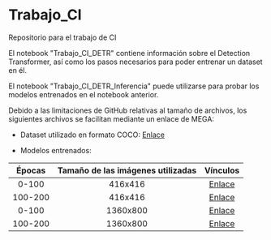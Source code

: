 # Trabajo_CI
Repositorio para el trabajo de CI

El notebook "Trabajo_CI_DETR" contiene información sobre el Detection Transformer, así como los pasos necesarios para poder entrenar un dataset en él.

El notebook "Trabajo_CI_DETR_Inferencia" puede utilizarse para probar los modelos entrenados en el notebook anterior.

Debido a las limitaciones de GitHub relativas al tamaño de archivos, los siguientes archivos se facilitan mediante un enlace de MEGA:

*  Dataset utilizado en formato COCO: [Enlace](https://mega.nz/file/soIXjQyb#DpztRye0Dx8KeF-b9vGikp7P8h3YL5ogWIiZmC99KKA)

*  Modelos entrenados:

| Épocas        | Tamaño de las imágenes utilizadas           | Vínculos  |
| :-------------: |:-------------:| :-----:|
| 0-100      | 416x416 | [Enlace](https://mega.nz/file/QlYRzS6A#ILRCNzGmHHoq9XfkkB5vb9LxBoa1NaQGgI57xNHL860) |
| 100-200      | 416x416      |   [Enlace](https://mega.nz/file/sxYHXSyY#UTi5WdqaXE2kWEootCIvN66AoZ1hIhNAV7LfuqeCQtU) |
| 0-100 | 1360x800      |    [Enlace](https://mega.nz/file/p4ZT3ATL#4j2oVWYBves91YSZIJ4xE_5ibUwFB_nweWFMOY_mSjw) |
| 100-200 | 1360x800      |    [Enlace](https://mega.nz/file/wgRHxYgQ#sG9E5qTu2RViwB1U404KZX5Hu5f7jqSaihQ3-4dEa0Y) |
